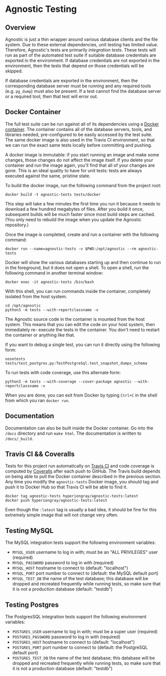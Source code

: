# Agnostic Testing

## Overview

Agnostic is just a thin wrapper around various database clients and the file
system. Due to these external dependencies, unit testing has limited value.
Therefore, Agnostic's tests are primarily *integration tests*. These tests will
run as part of the automated test suite if suitable database credentials are
exported in the environment. If database credentials are not exported in the
environment, then the tests that depend on those credentials will be skipped.

If database credentials are exported in the environment, then the corresponding
database server must be running and any required tools (e.g. `pg_dump`) must
also be present. If a test cannot find the database server or a required tool,
then that test will error out.

## Docker Container

The full test suite can be run against all of its dependencies using a [Docker
container](https://www.docker.com/). The container contains all of the database
servers, tools, and libraries needed, pre-configured to be easily accessed by
the test suite. The same docker image is also used in the Travis CI environment,
so that we can run the exact same tests locally before committing and pushing.

A docker image is immutable: if you start running an image and make some
changes, those changes do not affect the image itself. If you delete your
container and run the image again, you'll find that all of your changes are
gone. This is an ideal quality to have for unit tests: tests are always
executed against the same, pristine state.

To build the docker image, run the following command from the project root:

    docker build -t agnostic-tests tests/docker

This step will take a few minutes the first time you run it because it needs to
download a few hundred megabytes of files. After you build it once, subsequent
builds will be much faster since most build steps are cached. (You only need to
rebuild the image when you update the Agnostic repository.)

Once the image is completed, create and run a container with the following
command:

    docker run --name=agnostic-tests -v $PWD:/opt/agnostic --rm agnostic-tests

Docker will show the various databases starting up and then continue to run in
the foreground, but it does not open a shell. To open a shell, run the following
command in another terminal window:

    docker exec -it agnostic-tests /bin/bash

With this shell, you can run commands inside the container, completely isolated
from the host system.

    cd /opt/agnostic
    python3 -m tests --with-reportclassname -v

The Agnostic source code in the container is mounted from the host system. This
means that you can edit the code on your host system, then immediately re-
execute the tests in the container. You don't need to restart the container or
anything like that.

If you want to debug a single test, you can run it directly using the following
form:

    nosetests tests/test_postgres.py:TestPostgreSql.test_snapshot_dumps_schema

To run tests with code coverage, use this alternate form:

    python3 -m tests --with-coverage --cover-package agnostic --with-reportclassname -v

When you are done, you can exit from Docker by typing `Ctrl+C` in the shell
from which you ran `docker run`.

## Documentation

Documentation can also be built inside the Docker container. Go into the `/docs`
directory and run `make html`. The documentation is written to `/docs/_build`.

## Travis CI && Coveralls

Tests for this project run automatically on [Travis
CI](https://travis-ci.org/TeamHG-Memex/agnostic) and code coverage is computed
by [Coveralls](https://coveralls.io/github/TeamHG-Memex/agnostic) after each
push to GitHub. The Travis build depends on being able to pull the Docker
container described in the previous section. Any time you modify the
`agnostic-tests` Docker image, you should tag and push it to Docker Hub so that
Travis CI will be able to find it.

    docker tag agnostic-tests hyperiongray/agnostic-tests:latest
    docker push hyperiongray/agnostic-tests:latest

Even though the `:latest` tag is usually a bad idea, it should be fine for this
extremely simple image that will not change very often.

## Testing MySQL

The MySQL integration tests support the following environment variables:

* `MYSQL_USER` username to log in with; must be an "ALL PRIVILEGES" user
  (required)
* `MYSQL_PASSWORD` password to log in with (required)
* `MYSQL_HOST` hostname to connect to (default: "localhost")
* `MYSQL_PORT` port number to connect to (default: the MySQL default port)
* `MYSQL_TEST_DB` the name of the test database; this database will be dropped
  and recreated frequently while running tests, so make sure that it is not a
  production database (default: "testdb")

## Testing Postgres

The PostgresSQL integration tests support the following environment variables:

* `POSTGRES_USER` username to log in with; must be a super user (required)
* `POSTGRES_PASSWORD` password to log in with (required)
* `POSTGRES_HOST` hostname to connect to (default: "localhost")
* `POSTGRES_PORT` port number to connect to (default: the PostgreSQL default
  port)
* `POSTGRES_TEST_DB` the name of the test database; this database will be
  dropped and recreated frequently while running tests, so make sure that it is
  not a production database (default: "testdb")
